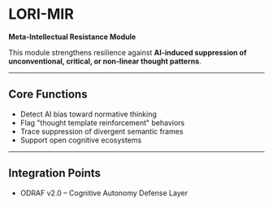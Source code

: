 # LORI-MIR

**Meta-Intellectual Resistance Module**

This module strengthens resilience against **AI-induced suppression of unconventional, critical, or non-linear thought patterns**.

---

## Core Functions

- Detect AI bias toward normative thinking
- Flag "thought template reinforcement" behaviors
- Trace suppression of divergent semantic frames
- Support open cognitive ecosystems

---

## Integration Points

- ODRAF v2.0 – Cognitive Autonomy Defense Layer
